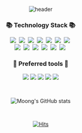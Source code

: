 <div align='center'>
  
![header](https://capsule-render.vercel.app/api?type=waving&color=auto&height=300&section=header&text=MOONG's%20GITHUB%&fontSize=60)


<h3 align="center">📚 Technology Stack 📚 </h3>
<p align="center">  
  <img src="https://img.shields.io/badge/C-A8B9CC?style=flat-square&logo=C&logoColor=white"/>&nbsp 
  <img src="https://img.shields.io/badge/C++-00599C?style=flat-square&logo=C%2B%2B&logoColor=white"/>&nbsp  
  <img src="https://img.shields.io/badge/Python-3766AB?style=flat-square&logo=Python&logoColor=white"/>&nbsp 
  <img src="https://img.shields.io/badge/html5-e34f26?style=flat-square&logo=html5&logoColor=white"/>&nbsp 
  <img src="https://img.shields.io/badge/css-1572B6?style=flat-square&logo=css3&logoColor=white"/>&nbsp 
  <img src="https://img.shields.io/badge/jquery-0769ad?style=flat-square&logo=jquery&logoColor=white"/>&nbsp 
  <img src="https://img.shields.io/badge/JavaScript-F7DF1E?style=flat-square&logo=Javascript&logoColor=ffffff"/>&nbsp  
  <br/>
  <img src="https://img.shields.io/badge/TypeScript-3178C6?style=flat-squaree&logo=TypeScript&logoColor=ffffff"/>&nbsp  
  <img src="https://img.shields.io/badge/React-61DAFB?style=flat-square&logo=React&logoColor=ffffff"/>&nbsp  
  <img src="https://img.shields.io/badge/React Native-61DAFB?style=flat-square&logo=React&logoColor=ffffff"/>&nbsp  
  <img src="https://img.shields.io/badge/Next.js-000000?style=flat-square&logo=Next.js&logoColor=ffffff"/>&nbsp  
  <img src="https://img.shields.io/badge/Node.js-339933?style=flat-square&logo=Node.js&logoColor=ffffff"/>&nbsp  
  <img src="https://img.shields.io/badge/Three.js-000000?style=flat-square&logo=Three.js&logoColor=ffffff"/>&nbsp  

  

### 🔨 Preferred tools 🔨

<a><img src="https://img.shields.io/badge/Github-181717?style=flat-square&logo=Github&logoColor=ffffff"/></a>
<a><img src="https://img.shields.io/badge/Notion-000000?style=flat-square&logo=Notion&logoColor=ffffff"/></a>
<a><img src="https://img.shields.io/badge/Slack-4A154B?style=flat-square&logo=Slack&logoColor=ffffff"/></a>
<a><img src="https://img.shields.io/badge/Figma-F24E1E?style=flat-square&logo=Figma&logoColor=ffffff"/></a>
<a><img src="https://img.shields.io/badge/Adobe XD-FF61F6?style=flat-square&logo=Adobe XD&logoColor=ffffff"/></a>
</p>
  <br/>


![Moong's GitHub stats](https://github-readme-stats.vercel.app/api?username=moong23&show_icons=true&theme=material-palenight)

<br/>

[![Hits](https://hits.seeyoufarm.com/api/count/incr/badge.svg?url=https%3A%2F%2Fgithub.com%2Fmoong23&count_bg=%23D594FF&title_bg=%23A9A9A9&icon=&icon_color=%23DBA7FF&title=hits&edge_flat=false)](https://github.com/moong23/moong23)
  
  </div>
